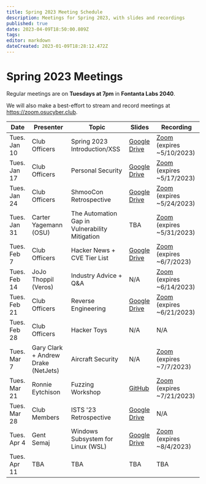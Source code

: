 ```yaml
---
title: Spring 2023 Meeting Schedule
description: Meetings for Spring 2023, with slides and recordings
published: true
date: 2023-04-09T18:50:00.809Z
tags: 
editor: markdown
dateCreated: 2023-01-09T18:28:12.472Z
---
```


# Spring 2023 Meetings

Regular meetings are on **Tuesdays at 7pm** in **Fontanta Labs 2040**. 

We will also make a best-effort to stream and record meetings at https://zoom.osucyber.club.


| Date        | Presenter        | Topic                                       | Slides | Recording | 
| ----------- | -----------      |---------------------------------------------|--------|----------|
| Tues. Jan 10 | Club Officers | Spring 2023 Introduction/XSS | [Google Drive](https://docs.google.com/presentation/d/1Vr8RabLSWt6lnEKQ7wOMb6ZTMHGZ9XJbHdNlfTT_vrk/edit?usp=sharing) | [Zoom](https://osu.zoom.us/rec/share/76-R7ENw6ODpYjE5RX1TUvuoQcGU4qUkRzGNDF4DbRZJ7Vg3M0CujCttTHsJgth7.dhNvLJfQNt-MODBT?startTime=1673395795000) (expires ~5/10/2023) |
| Tues. Jan 17 | Club Officers | Personal Security | [Google Drive](https://docs.google.com/presentation/d/1GhwSCuhGQVFTtXPU_ZSs_yVqjO4JbxpDfYp4OvuDseo/edit?usp=sharing) | [Zoom](https://osu.zoom.us/rec/share/xwrzn2ToTvhy-p7Ud7mI8Nd4ZnyQKnDF10V35bUaK_pgR6X2qQ786P9XKu3opbl5._6OTV0u3Zv5URYyW?startTime=1674000537000) (expires ~5/17/2023) |
| Tues. Jan 24 | Club Officers | ShmooCon Retrospective | [Google Drive](https://docs.google.com/presentation/d/1DM4-8edyDLN-_QlG2BXwX6WBbgDfMnaskcIxWzks21s/edit?usp=sharing) | [Zoom](https://osu.zoom.us/rec/share/_PLr1MMKPAFVy5e0gKb0v6o8yr7sRfeEa_ZOeC2MUX6zeXrkbQ4xvOss3QekndnO.s7zTrRJai-MGvhZ3?startTime=1674605433000) (expires ~5/24/2023) |
| Tues. Jan 31 | Carter Yagemann (OSU) | The Automation Gap in Vulnerability Mitigation | TBA | [Zoom](https://osu.zoom.us/rec/share/dmQ35NIPcgtk1FrIxQiWEzopAY9zqstQy9-0fdHFeNgRDxujUfZ85WP6ULT_TUsT.AI3z8yn2e6dFBwqe?startTime=1675210107000) (expires ~5/31/2023) |
| Tues. Feb 7 | Club Officers | Hacker News + CVE Tier List | [Google Drive](https://docs.google.com/presentation/d/1ayGMqGj_MUnYehgKwdyEugxcWChgEUoidp2ut5UBsE0/edit?usp=sharing) | [Zoom](https://osu.zoom.us/rec/share/WDcq0YGl_Ps3uJzPbjZbZ0eEbbjpVn5bJkJbglIDRMSiTaZuS3Sqt9Og7YLvdf4q.jFpTMjrqw0qbrab8?startTime=1675814840000) (expires ~6/7/2023) |
| Tues. Feb 14 | JoJo Thoppil (Veros) | Industry Advice + Q&A | N/A | [Zoom](https://osu.zoom.us/rec/share/LGm9pEhpxHiCkoX0iCgFaANmS-8ZX40Ehv46vBaqew7m0MLB4s6NKjEEej9NCiZ2.ndtkCdLg975TCnFP?startTime=1676419671000) (expires ~6/14/2023) |
| Tues. Feb 21 | Club Officers | Reverse Engineering | [Google Drive](https://docs.google.com/presentation/d/1pKxKjZRzrE0Wruhn13MizYtYobfNjc0YPK6JuLYO360/edit?usp=share_link) | [Zoom](https://osu.zoom.us/rec/share/J1TnZBuLlfUd4S5nCBW_igfLdUI9CDveGkqnt_p9mYdwfLjWb5BTeBBMb4E6K4_j.Ozn-qrmtd3FLXzgY?startTime=1677025047000) (expires ~6/21/2023)
| Tues. Feb 28 | Club Officers | Hacker Toys | N/A | N/A |
| Tues. Mar 7 | Gary Clark + Andrew Drake (NetJets) | Aircraft Security | N/A | [Zoom](https://osu.zoom.us/rec/share/U1QOqJcwDIHF8m_863w0AdkDkMbPv8m2Orrz24_LrNt38HLBGAO2zUeyXnN-uHCN.oCl4lZUuUOwkaIDk?startTime=1678233658000) (expires ~7/7/2023) |
| Tues. Mar 21 | Ronnie Eytchison | Fuzzing Workshop | [GitHub](https://github.com/REytchison/fuzz-mtg-23/blob/master/fuzz_presentation.pdf) | [Zoom](https://osu.zoom.us/rec/share/ff-9KghtyewiTLknPv8O36C_3vwF8SyKHTPbNxOlZP-9Faai1F242hMm1qqCpx5Y.WtDUwWJyCIRJYLpO?startTime=1679439403000) (expires ~7/21/2023) |
| Tues. Mar 28 | Club Members | ISTS '23 Retrospective | [Google Drive](https://docs.google.com/presentation/d/17yHA2Cas9s7f4zMIGxJ6mpYeeqlUpakRIGF3WZDx7pQ/edit?usp=sharing) | N/A |
| Tues. Apr 4 | Gent Semaj | Windows Subsystem for Linux (WSL) | [Google Drive](https://docs.google.com/presentation/d/1-HK_bXxpLhXcxHLcucwE7MbJJgg0pjah7F6vzIEkb-s/edit?usp=sharing) | [Zoom](https://osu.zoom.us/rec/share/LAh354tGNO1MBaJWvX0hhgaihX3fgQKGg6vGU5BQHvqs0EjtkIQxtcp1KIDHONIo.CzaYg98wiXXGFQcw?startTime=1680649268000) (expires ~8/4/2023) |
| Tues. Apr 11 | TBA | TBA | TBA | TBA |



